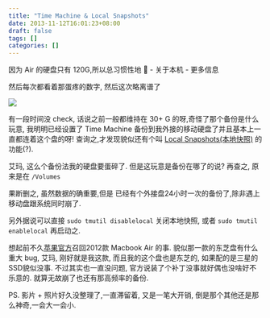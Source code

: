 ```yaml
---
title: "Time Machine & Local Snapshots"
date: 2013-11-12T16:01:23+08:00
draft: false
tags: []
categories: []
---
```


因为 Air 的硬盘只有 120G,所以总习惯性地
 -  关于本机 - 更多信息

然后每次都看着那蛋疼的数字,  然后这次略离谱了

![](http://ww4.sinaimg.cn/mw690/62fdd4d5gw1eaga1xtdgyj20g0057q3c.jpg)

有一段时间没 check, 话说之前一般都维持在 30+ G 的呀,奇怪了那个备份是什么玩意, 我明明已经设置了 Time Machine 备份到我外接的移动硬盘了并且基本上一直都连着这个盘的呀!  查询之,才发现貌似还有个叫 [Local Snapshots(本地快照)](http://support.apple.com/kb/HT4878?viewlocale=zh_CN) 的功能(?).

艾玛, 这么个备份法我的硬盘要蛋碎了. 但是这玩意是备份在哪了的说? 再查之, 原来是在
`/Volumes`

果断删之,  虽然数据的确重要,但是 已经有个外接盘24小时一次的备份了,除非遇上移动盘跟系统同时崩了.

另外据说可以直接
`sudo tmutil disablelocal` 关闭本地快照,
或者
`sudo tmutil enablelocal` 再启动之.

想起前不久[苹果官方](http://www.apple.com/hk/en/support/macbookair-flashdrive/)召回2012款 Macbook Air 的事. 貌似那一款的东芝盘有什么重大 bug, 艾玛, 刚好就是我这款, 而且我的这个盘也是东芝的, 如果配的是三星的SSD貌似没事.
不过其实也一直没问题, 官方说装了个补丁没事就好偶也没啥好不乐意的.  就算无故崩了也还有那高频率的备份.

PS. 影片 + 照片好久没整理了,一直滞留着, 又是一笔大开销, 倒是那个其他还是那么神奇,一会大一会小.
